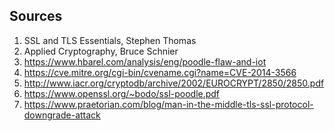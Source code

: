 ## Sources
 1. SSL and TLS Essentials, Stephen Thomas
 1. Applied Cryptography, Bruce Schnier 
 1. https://www.hbarel.com/analysis/eng/poodle-flaw-and-iot
 1. https://cve.mitre.org/cgi-bin/cvename.cgi?name=CVE-2014-3566
 1. http://www.iacr.org/cryptodb/archive/2002/EUROCRYPT/2850/2850.pdf
 1. https://www.openssl.org/~bodo/ssl-poodle.pdf
 1. https://www.praetorian.com/blog/man-in-the-middle-tls-ssl-protocol-downgrade-attack

